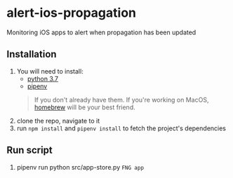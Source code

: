 # alert-ios-propagation
Monitoring iOS apps to alert when propagation has been updated

## Installation

1. You will need to install:
    * [python 3.7](https://www.python.org/downloads/release/python-370/)
    * [pipenv](https://pipenv.readthedocs.io/en/latest/)
    > If you don't already have them. If you're working on MacOS, [homebrew](https://brew.sh/) will be your best friend.
1. clone the repo, navigate to it
1. run `npm install` and `pipenv install` to fetch the project's dependencies

## Run script
1. pipenv run python src/app-store.py `FNG app`
